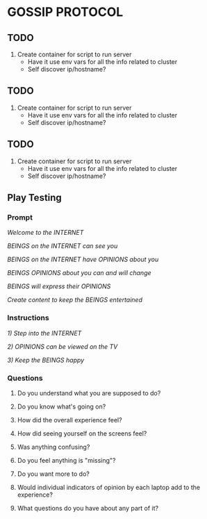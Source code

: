 # GOSSIP PROTOCOL
## TODO

1. Create container for script to run server
	- Have it use env vars for all the info related to cluster
	- Self discover ip/hostname?
## TODO

1. Create container for script to run server
	- Have it use env vars for all the info related to cluster
	- Self discover ip/hostname?

## TODO

1. Create container for script to run server
	- Have it use env vars for all the info related to cluster
	- Self discover ip/hostname?

## Play Testing

### Prompt

*Welcome to the INTERNET*

*BEINGS on the INTERNET can see you*

*BEINGS on the INTERNET have OPINIONS about you*

*BEINGS OPINIONS about you can and will change*

*BEINGS will express their OPINIONS*

*Create content to keep the BEINGS entertained*

### Instructions

*1) Step into the INTERNET*

*2) OPINIONS can be viewed on the TV*

*3) Keep the BEINGS happy*

### Questions

1) Do you understand what you are supposed to do?

2) Do you know what's going on?

3) How did the overall experience feel?

4) How did seeing yourself on the screens feel?

5) Was anything confusing?

6) Do you feel anything is "missing"?

7) Do you want more to do?

8) Would individual indicators of opinion by each laptop add to the experience?

9) What questions do you have about any part of it?
